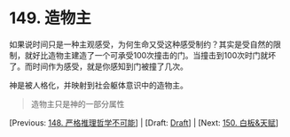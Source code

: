 # 149. 造物主

如果说时间只是一种主观感受，为何生命又受这种感受制约？其实是受自然的限制，就好比造物主建造了一个可承受100次撞击的门。当撞击到100次时门就坏了。而时间作为感受，就是你感知到门被撞了几次。

神是被人格化，并映射到社会躯体意识中的造物主。

> 造物主只是神的一部分属性

[Previous: [148. 严格推理哲学不可能](148.md)] | [Draft: [Draft](../Draft.md)] | [Next: [150. 白板&天赋](150.md)]